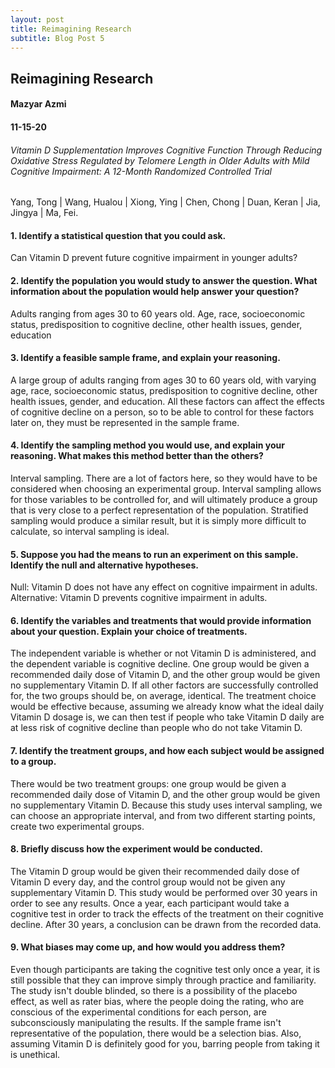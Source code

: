 ```yaml
---
layout: post
title: Reimagining Research
subtitle: Blog Post 5
---
```

## Reimagining Research
#### Mazyar Azmi
#### 11-15-20

###### *Vitamin D Supplementation Improves Cognitive Function Through Reducing Oxidative Stress Regulated by Telomere Length in Older Adults with Mild Cognitive Impairment: A 12-Month Randomized Controlled Trial*

Yang, Tong | Wang, Hualou | Xiong, Ying | Chen, Chong | Duan, Keran | Jia, Jingya | Ma, Fei.

#### 1. Identify a statistical question that you could ask.
Can Vitamin D prevent future cognitive impairment in younger adults?
#### 2. Identify the population you would study to answer the question. What information about the population would help answer your question?
Adults ranging from ages 30 to 60 years old. Age, race, socioeconomic status, predisposition to cognitive decline, other health issues, gender, education
#### 3. Identify a feasible sample frame, and explain your reasoning.
A large group of adults ranging from ages 30 to 60 years old, with varying age, race, socioeconomic status, predisposition to cognitive decline, other health issues, gender, and education.  All these factors can affect the effects of cognitive decline on a person, so to be able to control for these factors later on, they must be represented in the sample frame.
#### 4. Identify the sampling method you would use, and explain your reasoning. What makes this method better than the others?
Interval sampling.  There are a lot of factors here, so they would have to be considered when choosing an experimental group.  Interval sampling allows for those variables to be controlled for, and will ultimately produce a group that is very close to a perfect representation of the population.  Stratified sampling would produce a similar result, but it is simply more difficult to calculate, so interval sampling is ideal.
#### 5. Suppose you had the means to run an experiment on this sample. Identify the null and alternative hypotheses.
Null: Vitamin D does not have any effect on cognitive impairment in adults.
Alternative: Vitamin D prevents cognitive impairment in adults.
#### 6. Identify the variables and treatments that would provide information about your question. Explain your choice of treatments.
The independent variable is whether or not Vitamin D is administered, and the dependent variable is cognitive decline.  One group would be given a recommended daily dose of Vitamin D, and the other group would be given no supplementary Vitamin D.  If all other factors are successfully controlled for, the two groups should be, on average, identical.  The treatment choice would be effective because, assuming we already know what the ideal daily Vitamin D dosage is, we can then test if people who take Vitamin D daily are at less risk of cognitive decline than people who do not take Vitamin D.
#### 7. Identify the treatment groups, and how each subject would be assigned to a group.
There would be two treatment groups: one group would be given a recommended daily dose of Vitamin D, and the other group would be given no supplementary Vitamin D.  Because this study uses interval sampling, we can choose an appropriate interval, and from two different starting points, create two experimental groups.
#### 8. Briefly discuss how the experiment would be conducted.
The Vitamin D group would be given their recommended daily dose of Vitamin D every day, and the control group would not be given any supplementary Vitamin D.  This study would be performed over 30 years in order to see any results.  Once a year, each participant would take a cognitive test in order to track the effects of the treatment on their cognitive decline.  After 30 years, a conclusion can be drawn from the recorded data.
#### 9. What biases may come up, and how would you address them?
Even though participants are taking the cognitive test only once a year, it is still possible that they can improve simply through practice and familiarity.  The study isn't double blinded, so there is a possibility of the placebo effect, as well as rater bias, where the people doing the rating, who are conscious of the experimental conditions for each person, are subconsciously manipulating the results.  If the sample frame isn't representative of the population, there would be a selection bias.  Also, assuming Vitamin D is definitely good for you, barring people from taking it is unethical.